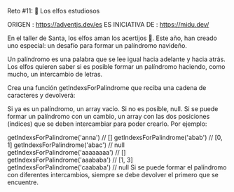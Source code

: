 Reto #11: 📖 Los elfos estudiosos

ORIGEN : https://adventjs.dev/es
ES INICIATIVA DE : https://midu.dev/

En el taller de Santa, los elfos aman los acertijos 🧠. Este año, han creado uno especial: un desafío para formar un palíndromo navideño.

Un palíndromo es una palabra que se lee igual hacia adelante y hacia atrás. Los elfos quieren saber si es posible formar un palíndromo haciendo, como mucho, un intercambio de letras.

Crea una función getIndexsForPalindrome que reciba una cadena de caracteres y devolverá:

Si ya es un palíndromo, un array vacío.
Si no es posible, null.
Si se puede formar un palíndromo con un cambio, un array con las dos posiciones (índices) que se deben intercambiar para poder crearlo.
Por ejemplo:
 
getIndexsForPalindrome('anna') // []
getIndexsForPalindrome('abab') // [0, 1]
getIndexsForPalindrome('abac') // null
getIndexsForPalindrome('aaaaaaaa') // []
getIndexsForPalindrome('aaababa') // [1, 3]
getIndexsForPalindrome('caababa') // null
Si se puede formar el palíndromo con diferentes intercambios, siempre se debe devolver el primero que se encuentre.